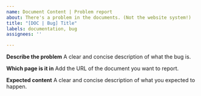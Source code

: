 ```yaml
---
name: Document Content | Problem report
about: There's a problem in the documents. (Not the website system!)
title: "[DOC | Bug] Title"
labels: documentation, bug
assignees: ''

---
```


**Describe the problem**
A clear and concise description of what the bug is.

**Which page is it in**
Add the URL of the document you want to report.

**Expected content**
A clear and concise description of what you expected to happen.
